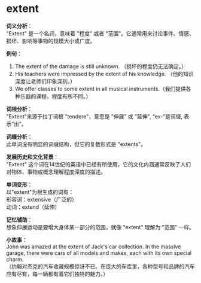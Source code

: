 # extent

**词义分析**：  
"Extent" 是一个名词，意味着 "程度" 或者 "范围"。它通常用来讨论事件、情感、损坏、影响等事物的规模大小或广度。

  

**例句**：

  

1.  The extent of the damage is still unknown. （损坏的程度仍无法确定。）
2.  His teachers were impressed by the extent of his knowledge. （他的知识深度让老师们印象深刻。）
3.  We offer classes to some extent in all musical instruments.（我们提供各种乐器的课程，程度有所不同。）

  

**词根分析**：  
"Extent"来源于拉丁词根 "tendere"，意思是 "伸展" 或 "延伸", “ex-”是词缀, 表示“出”。

  

**词缀分析**：  
此单词没有明显的词缀结构，但它的复数形式是 "extents"。

  

**发展历史和文化背景**：  
"Extent" 这个词在14世纪的英语中已经有所使用，它的文化内涵通常反映了人们对物体、事物或概念理解程度深度的描述。

  

**单词变形**：  
以"extent"为根生成的词有：  
形容词：extensive（广泛的）  
动词：extend（延伸）

  

**记忆辅助**：  
想象伸展运动是要增大身体某一部分的范围，就像 "extent" 理解为 "范围" 一样。

  

**小故事**：  
John was amazed at the extent of Jack's car collection. In the massive garage, there were cars of all models and makes, each with its own special charm.  
（约翰对杰克的汽车收藏规模惊讶不已。在庞大的车库里，各种型号和品牌的汽车应有尽有，每一辆都有着它们独特的魅力。）
